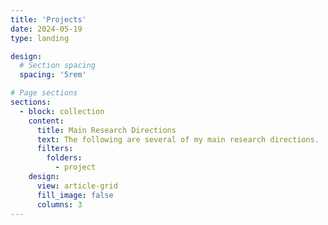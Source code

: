 ```yaml
---
title: 'Projects'
date: 2024-05-19
type: landing

design:
  # Section spacing
  spacing: '5rem'

# Page sections
sections:
  - block: collection
    content:
      title: Main Research Directions
      text: The following are several of my main research directions.
      filters:
        folders:
          - project
    design:
      view: article-grid
      fill_image: false
      columns: 3
---
```

